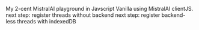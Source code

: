 My 2-cent MistralAI playground in Javscript Vanilla using MistralAI clientJS.
next step: register threads without backend next step: register backend-less threads with indexedDB

